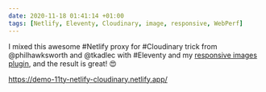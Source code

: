 ```yaml
---
date: 2020-11-18 01:41:14 +01:00
tags: [Netlify, Eleventy, Cloudinary, image, responsive, WebPerf]
---
```


I mixed this awesome #Netlify proxy for #Cloudinary trick from @philhawksworth and @tkadlec with #Eleventy and my [responsive images plugin](https://nhoizey.github.io/images-responsiver/), and the result is great! 😍

https://demo-11ty-netlify-cloudinary.netlify.app/
